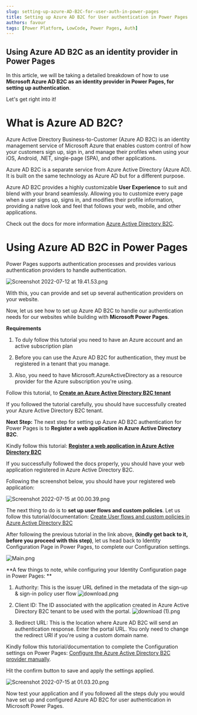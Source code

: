 ```yaml
---
slug: setting-up-azure-AD-B2C-for-user-auth-in-power-pages
title: Setting up Azure AD B2C for User authentication in Power Pages
authors: favour
tags: [Power Platform, LowCode, Power Pages, Auth]
---
```


## Using Azure AD B2C as an identity provider in Power Pages

In this article, we will be taking a detailed breakdown of how to use **Microsoft Azure AD B2C as an identity provider in Power Pages, for setting up authentication**.
<!-- truncate -->

Let's get right into it!

# What is Azure AD B2C?

Azure Active Directory Business-to-Customer (Azure AD B2C) is an identity management service of Microsoft Azure that enables custom control of how your customers sign up, sign in, and manage their profiles when using your iOS, Android, .NET, single-page (SPA), and other applications.

Azure AD B2C is a separate service from Azure Active Directory (Azure AD). It is built on the same technology as Azure AD but for a different purpose.

Azure AD B2C provides a highly customizable **User Experience** to suit and blend with your brand seamlessly. Allowing you to customize every page when a user signs up, signs in, and modifies their profile information, providing a native look and feel that follows your web, mobile, and other applications. 

Check out the docs for more information [Azure Active Directory B2C](https://docs.microsoft.com/en-us/azure/active-directory-b2c/).

# Using Azure AD B2C in Power Pages
Power Pages supports authentication processes and provides various authentication providers to handle authentication. 


![Screenshot 2022-07-12 at 19.41.53.png](https://cdn.hashnode.com/res/hashnode/image/upload/v1657651546255/11Q3FMgDf.png)

With this, you can provide and set up several authentication providers on your website. 

Now, let us see how to set up Azure AD B2C to handle our authentication needs for our websites while building with **Microsoft Power Pages**.

**Requirements**

1. To duly follow this tutorial you need to have an Azure account and an active subscription plan

2. Before you can use the Azure AD B2C for authentication, they must be registered in a tenant that you manage.

3. Also, you need to have Microsoft.AzureActiveDirectory as a resource provider for the Azure subscription you're using. 

Follow this tutorial, to **[Create an Azure Active Directory B2C tenant](https://docs.microsoft.com/en-us/azure/active-directory-b2c/tutorial-create-tenant)**

If you followed the tutorial carefully, you should have successfully created your Azure Active Directory B2C tenant. 

**Next Step:**
The next step for setting up Azure AD B2C authentication for Power Pages is to **Register a web application in Azure Active Directory B2C**. 

Kindly follow this tutorial: **[Register a web application in Azure Active Directory B2C](https://docs.microsoft.com/en-us/azure/active-directory-b2c/tutorial-register-applications?tabs=app-reg-ga)**

If you successfully followed the docs properly, you should have your web application registered in Azure Active Directory B2C.

Following the screenshot below, you should have your registered web application:

![Screenshot 2022-07-15 at 00.00.39.png](https://cdn.hashnode.com/res/hashnode/image/upload/v1657839670006/FPVddK1M2.png)

The next thing to do is to **set up user flows and custom policies**. 
Let us follow this tutorial/documentation: [Create User flows and custom policies in Azure Active Directory B2C](https://docs.microsoft.com/en-us/azure/active-directory-b2c/tutorial-create-user-flows?pivots=b2c-user-flow)

After following the previous tutorial in the link above, **(kindly get back to it, before you proceed with this step)**, let us head back to Identity Configuration Page in Power Pages, to complete our Configuration settings.

![Main.png](https://cdn.hashnode.com/res/hashnode/image/upload/v1657842228366/z3APN-v_L.png)

**A few things to note, while configuring your Identity Configuration page in Power Pages: 
**
1. Authority: This is the issuer URL defined in the metadata of the sign-up & sign-in policy user flow 
![download.png](https://cdn.hashnode.com/res/hashnode/image/upload/v1657842681698/htdAL6Oc2.png)

2. Client ID: The ID associated with the application created in Azure Active Directory B2C tenant to be used with the portal. 
![download (1).png](https://cdn.hashnode.com/res/hashnode/image/upload/v1657843099050/odu1y60UV.png)

3. Redirect URL: This is the location where Azure AD B2C will send an authentication response. Enter the portal URL. You only need to change the redirect URI if you're using a custom domain name.

Kindly follow this tutorial/documentation to complete the Configuration settings on Power Pages: [Configure the Azure Active Directory B2C provider manually](https://docs.microsoft.com/en-us/power-apps/maker/portals/configure/configure-azure-ad-b2c-provider-manual?WT.mc_id=ppac_inproduct_resources).

Hit the confirm button to save and apply the settings applied. 

![Screenshot 2022-07-15 at 01.03.20.png](https://cdn.hashnode.com/res/hashnode/image/upload/v1657843456855/BwuTd6Jpn.png)

Now test your application and if you followed all the steps duly you would have set up and configured Azure AD B2C for user authentication in Microsoft Power Pages. 

